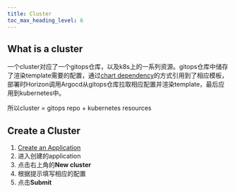 ```yaml
---
title: Cluster
toc_max_heading_level: 6
---
```


## What is a cluster

一个cluster对应了一个gitops仓库，以及k8s上的一系列资源。gitops仓库中储存了渲染template需要的配置，通过[chart dependency](https://helm.sh/docs/helm/helm_dependency/)的方式引用到了相应模板，部署时Horizon调用Argocd从gitops仓库拉取相应配置并渲染template，最后应用到kubernetes中。

所以cluster = gitops repo + kubernetes resources

## Create a Cluster

1. [Create an Application](/docs/user-guide/common-user/application#create-an-application)
2. 进入创建的application
3. 点击右上角的**New cluster**
4. 根据提示填写相应的配置
5. 点击**Submit**
